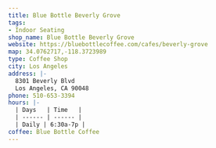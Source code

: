 ```yaml
---
title: Blue Bottle Beverly Grove
tags:
- Indoor Seating
shop_name: Blue Bottle Beverly Grove
website: https://bluebottlecoffee.com/cafes/beverly-grove
map: 34.0762717,-118.3723989
type: Coffee Shop
city: Los Angeles
address: |-
  8301 Beverly Blvd
  Los Angeles, CA 90048
phone: 510-653-3394
hours: |-
  | Days   | Time   |
  | ------ | ------ |
  | Daily | 6:30a-7p |
coffee: Blue Bottle Coffee
---
```


